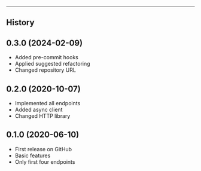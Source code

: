 -------
History
-------

0.3.0 (2024-02-09)
------------------

* Added pre-commit hooks
* Applied suggested refactoring
* Changed repository URL

0.2.0 (2020-10-07)
------------------

* Implemented all endpoints
* Added async client
* Changed HTTP library


0.1.0 (2020-06-10)
------------------

* First release on GitHub
* Basic features
* Only first four endpoints
